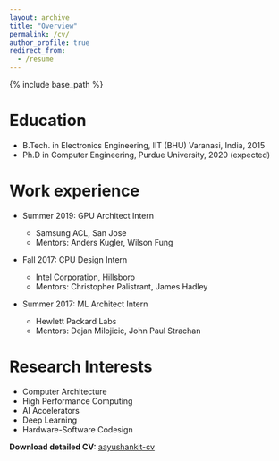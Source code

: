```yaml
---
layout: archive
title: "Overview"
permalink: /cv/
author_profile: true
redirect_from:
  - /resume
---
```


{% include base_path %}

Education
======
* B.Tech. in Electronics Engineering, IIT (BHU) Varanasi, India, 2015
* Ph.D in Computer Engineering, Purdue University, 2020 (expected)

Work experience
======
* Summer 2019: GPU Architect Intern
  * Samsung ACL, San Jose
  * Mentors: Anders Kugler, Wilson Fung

* Fall 2017: CPU Design Intern
  * Intel Corporation, Hillsboro
  * Mentors: Christopher Palistrant, James Hadley

* Summer 2017: ML Architect Intern
  * Hewlett Packard Labs
  * Mentors: Dejan Milojicic, John Paul Strachan

Research Interests
======
* Computer Architecture
* High Performance Computing
* AI Accelerators
* Deep Learning
* Hardware-Software Codesign

**Download detailed CV:**  <a href="http://aayush-ankit.github.io/files/aayush_resume_updated.pdf">aayushankit-cv</a>
